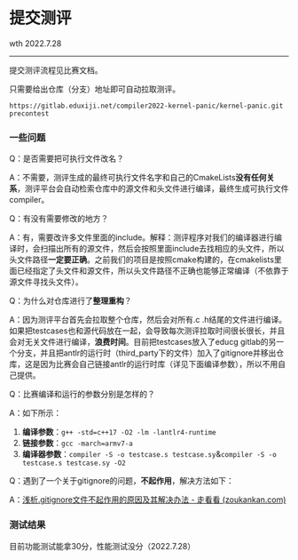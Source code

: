 # 提交测评

wth 2022.7.28

------

提交测评流程见比赛文档。

只需要给出仓库（分支）地址即可自动拉取测评。

`https://gitlab.eduxiji.net/compiler2022-kernel-panic/kernel-panic.git precontest`

### 一些问题

Q：是否需要把可执行文件改名？

A：不需要，测评生成的最终可执行文件名字和自己的CmakeLists**没有任何关系**，测评平台会自动检索仓库中的源文件和头文件进行编译，最终生成可执行文件compiler。

Q：有没有需要修改的地方？

A：有，需要改许多文件里面的include。解释：测评程序对我们的编译器进行编译时，会扫描出所有的源文件，然后会按照里面include去找相应的头文件，所以头文件路径**一定要正确**。之前我们的项目是按照cmake构建的，在cmakelists里面已经指定了头文件和源文件，所以头文件路径不正确也能够正常编译（不依靠于源文件寻找头文件）。

Q：为什么对仓库进行了**整理重构**？

A：因为测评平台首先会拉取整个仓库，然后会对所有.c .h结尾的文件进行编译。如果把testcases也和源代码放在一起，会导致每次测评拉取时间很长很长，并且会对无关文件进行编译，**浪费时间**。目前把testcases放入了educg gitlab的另一个分支，并且把antlr的运行时（third_party下的文件）加入了gitignore并移出仓库，这是因为比赛会自己链接antlr的运行时库（详见下面编译参数），所以不用自己提供。

Q：比赛编译和运行的参数分别是怎样的？

A：如下所示：

1. **编译参数**：`g++ -std=c++17 -O2 -lm -lantlr4-runtime`
2. **链接参数**：`gcc -march=armv7-a`
3. **编译器参数**：`compiler -S -o testcase.s testcase.sy`&`compiler -S -o testcase.s testcase.sy -O2`

Q：遇到了一个关于gitignore的问题，**不起作用**，解决方法如下：

A：[浅析.gitignore文件不起作用的原因及其解决办法 - 走看看 (zoukankan.com)](http://t.zoukankan.com/goloving-p-15017769.html)

### 测试结果

目前功能测试能拿30分，性能测试没分（2022.7.28）